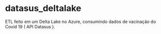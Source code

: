 # datasus_deltalake
ETL feito em um Delta Lake no Azure, consumindo dados de vacinação do Covid 19 ( API Datasus ).
